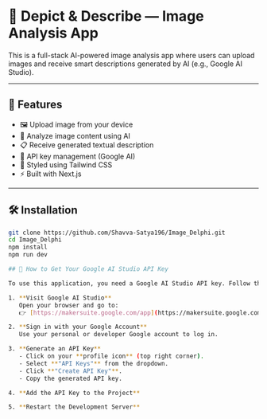 # 🧠 Depict & Describe — Image Analysis App

This is a full-stack AI-powered image analysis app where users can upload images and receive smart descriptions generated by AI (e.g., Google AI Studio).


---

## 🚀 Features

- 🖼️ Upload image from your device
- 🧠 Analyze image content using AI
- 📋 Receive generated textual description
- 🔐 API key management (Google AI)
- 💨 Styled using Tailwind CSS
- ⚡ Built with Next.js 

---


## 🛠️ Installation

```bash
git clone https://github.com/Shavva-Satya196/Image_Delphi.git
cd Image_Delphi
npm install
npm run dev

## 🔑 How to Get Your Google AI Studio API Key

To use this application, you need a Google AI Studio API key. Follow the steps below:

1. **Visit Google AI Studio**  
   Open your browser and go to:  
   👉 [https://makersuite.google.com/app](https://makersuite.google.com/app)

2. **Sign in with your Google Account**  
   Use your personal or developer Google account to log in.

3. **Generate an API Key**  
   - Click on your **profile icon** (top right corner).
   - Select **"API Keys"** from the dropdown.
   - Click **"Create API Key"**.
   - Copy the generated API key.

4. **Add the API Key to the Project**  

5. **Restart the Development Server**  




